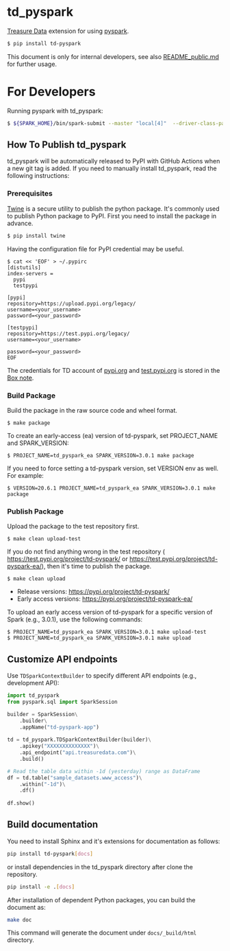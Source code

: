 td_pyspark
==

[Treasure Data](https://treasuredata.com) extension for using [pyspark](https://spark.apache.org/docs/latest/api/python/index.html).

```sh
$ pip install td-pyspark
```

This document is only for internal developers, see also [README_public.md](README_public.md) for further usage.

# For Developers

Running pyspark with td_pyspark:

```bash
$ ${SPARK_HOME}/bin/spark-submit --master "local[4]"  --driver-class-path td-spark-assembly.jar  --properties-file=td-spark.conf --py-files td_pyspark.py your_app.py
```

## How To Publish td_pyspark 

td_pyspark will be automatically released to PyPI with GitHub Actions when a new git tag is added. If you need to manually install td_pyspark, read the following instructions:


### Prerequisites 

[Twine](https://pypi.org/project/twine/) is a secure utility to publish the python package. It's commonly used to publish Python package to PyPI.
First you need to install the package in advance.

```bash
$ pip install twine
```

Having the configuration file for PyPI credential may be useful.

```
$ cat << 'EOF' > ~/.pypirc 
[distutils]
index-servers =
  pypi
  testpypi

[pypi]
repository=https://upload.pypi.org/legacy/
username=<your_username>
password=<your_password>

[testpypi]
repository=https://test.pypi.org/legacy/
username=<your_username>

password=<your_password>
EOF
```

The credentials for TD account of [pypi.org](https://pypi.org/user/treasure_data/) and [test.pypi.org](https://test.pypi.org/user/treasure_data/) is stored in the [Box note](https://treasure-data.app.box.com/notes/560859904521).

### Build Package

Build the package in the raw source code and wheel format.

```
$ make package
```

To create an early-access (ea) version of td-pyspark, set PROJECT_NAME and SPARK_VERSION:
```
$ PROJECT_NAME=td_pyspark_ea SPARK_VERSION=3.0.1 make package
```

If you need to force setting a td-pyspark version, set VERSION env as well. For example:
```
$ VERSION=20.6.1 PROJECT_NAME=td_pyspark_ea SPARK_VERSION=3.0.1 make package
```

### Publish Package

Upload the package to the test repository first.

```
$ make clean upload-test
```

If you do not find anything wrong in the test repository (
https://test.pypi.org/project/td-pyspark/ or
https://test.pypi.org/project/td-pyspark-ea/), then it's time to publish the package.


```
$ make clean upload
```

- Release versions: https://pypi.org/project/td-pyspark/
- Early access versions: https://pypi.org/project/td-pyspark-ea/


To upload an early access version of td-pyspark for a specific version of Spark (e.g., 3.0.1), use the following commands:
```
$ PROJECT_NAME=td_pyspark_ea SPARK_VERSION=3.0.1 make upload-test
$ PROJECT_NAME=td_pyspark_ea SPARK_VERSION=3.0.1 make upload
```

## Customize API endpoints


Use `TDSparkContextBuilder` to specify different API endpoints (e.g., development API):
```python
import td_pyspark
from pyspark.sql import SparkSession

builder = SparkSession\
    .builder\
    .appName("td-pyspark-app")
    
td = td_pyspark.TDSparkContextBuilder(builder)\
    .apikey("XXXXXXXXXXXXXX")\
    .api_endpoint("api.treasuredata.com")\
    .build()

# Read the table data within -1d (yesterday) range as DataFrame
df = td.table("sample_datasets.www_access")\
    .within("-1d")\
    .df()
    
df.show()
```

## Build documentation

You need to install Sphinx and it's extensions for documentation as follows:

```sh
pip install td-pyspark[docs]
```

or install dependencies in the td_pyspark directory after clone the repository.

```sh
pip install -e .[docs]
```

After installation of dependent Python packages, you can build the document as:

```sh
make doc
```

This command will generate the document under `docs/_build/html` directory.

